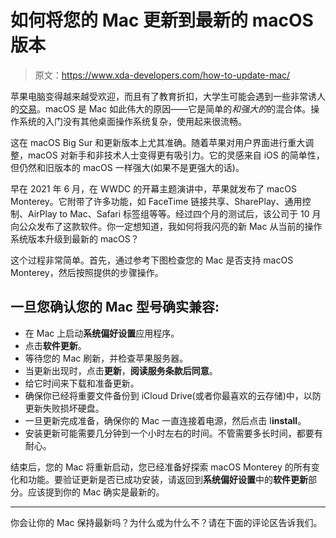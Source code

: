 # 如何将您的 Mac 更新到最新的 macOS 版本

> 原文：<https://www.xda-developers.com/how-to-update-mac/>

苹果电脑变得越来越受欢迎，而且有了教育折扣，大学生可能会遇到一些非常诱人的[交易](https://www.xda-developers.com/best-apple-products-for-students/)。macOS 是 Mac 如此伟大的原因——它是简单的*和强大的*的混合体。操作系统的入门没有其他桌面操作系统复杂，使用起来很流畅。

这在 macOS Big Sur 和更新版本上尤其准确。随着苹果对用户界面进行重大调整，macOS 对新手和非技术人士变得更有吸引力。它的灵感来自 iOS 的简单性，但仍然和旧版本的 macOS 一样强大(如果不是更强大的话)。

早在 2021 年 6 月，在 WWDC 的开幕主题演讲中，苹果就发布了 macOS Monterey。它附带了许多功能，如 FaceTime 链接共享、SharePlay、通用控制、AirPlay to Mac、Safari 标签组等等。经过四个月的测试后，该公司于 10 月向公众发布了这款软件。你一定想知道，我如何将我闪亮的新 Mac 从当前的操作系统版本升级到最新的 macOS？

这个过程非常简单。首先，通过参考下图检查您的 Mac 是否支持 macOS Monterey，然后按照提供的步骤操作。

## 一旦您确认您的 Mac 型号确实兼容:

*   在 Mac 上启动**系统偏好设置**应用程序。
*   点击**软件更新**。
*   等待您的 Mac 刷新，并检查苹果服务器。
*   当更新出现时，点击**更新**，**阅读服务条款后同意**。
*   给它时间来下载和准备更新。
*   确保你已经将重要文件备份到 iCloud Drive(或者你最喜欢的云存储)中，以防更新失败损坏硬盘。
*   一旦更新完成准备，确保你的 Mac 一直连接着电源，然后点击 I**install**。
*   安装更新可能需要几分钟到一个小时左右的时间。不管需要多长时间，都要有耐心。

结束后，您的 Mac 将重新启动，您已经准备好探索 macOS Monterey 的所有变化和功能。要验证更新是否已成功安装，请返回到**系统偏好设置**中的**软件更新**部分。应该提到你的 Mac 确实是最新的。

* * *

你会让你的 Mac 保持最新吗？为什么或为什么不？请在下面的评论区告诉我们。